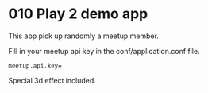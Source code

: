 010 Play 2 demo app
====================


This app pick up randomly a meetup member.

Fill in your meetup api key in the conf/application.conf file.

```
meetup.api.key=
```
Special 3d effect included.


